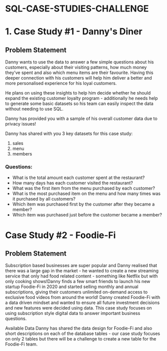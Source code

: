 # SQL-CASE-STUDIES-CHALLENGE
 # 1. Case Study #1 - Danny's Diner
## Problem Statement
Danny wants to use the data to answer a few simple questions about his customers, especially about their visiting patterns, how much money they’ve spent and also which menu items are their favourite. Having this deeper connection with his customers will help him deliver a better and more personalised experience for his loyal customers.

He plans on using these insights to help him decide whether he should expand the existing customer loyalty program - additionally he needs help to generate some basic datasets so his team can easily inspect the data without needing to use SQL.

Danny has provided you with a sample of his overall customer data due to privacy issues!

Danny has shared with you 3 key datasets for this case study:
1. sales
2. menu
3. members

### Questions:
* What is the total amount each customer spent at the restaurant?<br>
* How many days has each customer visited the restaurant?<br>
* What was the first item from the menu purchased by each customer?<br>
* What is the most purchased item on the menu and how many times was it purchased by all customers?<br>
* Which item was purchased first by the customer after they became a member?<br>
* Which item was purchased just before the customer became a member?



# Case Study #2 - Foodie-Fi
## Problem Statement
Subscription based businesses are super popular and Danny realised that there was a large gap in the market - he wanted to create a new streaming service that only had food related content - something like Netflix but with only cooking shows!Danny finds a few smart friends to launch his new startup Foodie-Fi in 2020 and started selling monthly and annual subscriptions, giving their customers unlimited on-demand access to exclusive food videos from around the world!
Danny created Foodie-Fi with a data driven mindset and wanted to ensure all future investment decisions and new features were decided using data. This case study focuses on using subscription style digital data to answer important business questions.

Available Data
Danny has shared the data design for Foodie-Fi and also short descriptions on each of the database tables - our case study focuses on only 2 tables but there will be a challenge to create a new table for the Foodie-Fi team.
